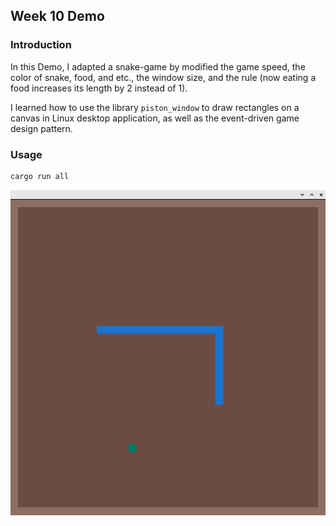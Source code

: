 ## Week 10 Demo

### Introduction

In this Demo, I adapted a snake-game by modified the game speed, the color of snake, food, and etc., the window size, and the rule (now eating a food increases its length by 2 instead of 1).

I learned how to use the library ```piston_window``` to draw rectangles on a canvas in Linux desktop application, as well as the event-driven game design pattern.

### Usage

```sh
cargo run all
```


![](../images/demo10.png)

